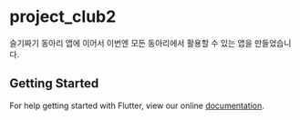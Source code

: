 # project_club2

슬기짜기 동아리 앱에 이어서 이번엔 모든 동아리에서 활용할 수 있는 앱을 만들었습니다.

## Getting Started

For help getting started with Flutter, view our online
[documentation](https://flutter.io/).
